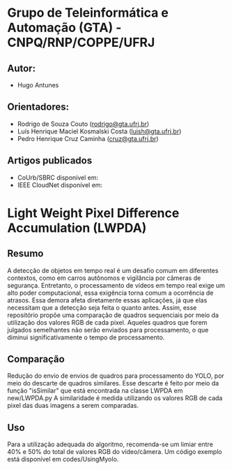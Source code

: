 # Grupo de Teleinformática e Automação (GTA) - CNPQ/RNP/COPPE/UFRJ


## Autor: 
- Hugo Antunes

## Orientadores: 
- Rodrigo de Souza Couto (rodrigo@gta.ufrj.br)
- Luís Henrique Maciel Kosmalski Costa (luish@gta.ufrj.br)
- Pedro Henrique Cruz Caminha (cruz@gta.ufrj.br)

## Artigos publicados
- CoUrb/SBRC disponível em:
- IEEE CloudNet disponível em:


# Light Weight Pixel Difference Accumulation (LWPDA)

## Resumo
A detecção de objetos em tempo real é um desafio comum em diferentes contextos, como em carros autônomos e vigilância por câmeras de segurança. Entretanto, o processamento de vídeos em tempo real exige um alto poder computacional, essa exigência torna comum a ocorrência de atrasos. Essa demora afeta diretamente essas aplicações, já que elas necessitam que a detecção seja feita o quanto antes. Assim, esse repositório propõe uma comparação de quadros sequenciais por meio da utilização dos valores RGB de cada pixel. Aqueles quadros que forem julgados semelhantes não serão enviados para processamento, o que diminui significativamente o tempo de processamento.

## Comparação
Redução do envio de envios de quadros para processamento do YOLO, por meio do descarte de quadros similares. Esse descarte é feito por meio da função "isSimilar" que está encontrada na classe LWPDA em new/LWPDA.py
A similaridade é medida utilizando os valores RGB de cada pixel das duas imagens a serem comparadas.

## Uso
Para a utilização adequada do algoritmo, recomenda-se um limiar entre 40% e 50% do total de valores RGB do vídeo/câmera. Um código exemplo está disponível em codes/UsingMyolo.

